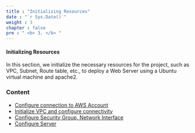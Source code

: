 ```yaml
---
title : "Initializing Resources"
date : "`r Sys.Date()`"
weight : 3
chapter : false
pre : " <b> 3. </b> "
---
```


#### Initializing Resources
In this section, we initialize the necessary resources for the project, such as VPC, Subnet, Route table, etc., to deploy a Web Server using a Ubuntu virtual machine and apache2.

### Content
- [Configure connection to AWS Account](3.1-provider/)
- [Initialize VPC and configure connectivity ](3.2-vpc/)
- [Configure Security Group, Network Interface](3.3-sg-nw/)
- [Configure Server](3.4-EC2/)

